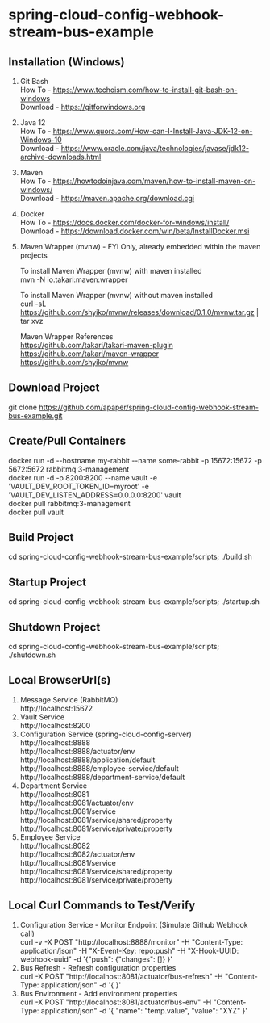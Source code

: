 # spring-cloud-config-webhook-stream-bus-example

## Installation (Windows)
1. Git Bash<br/>
   How To - https://www.techoism.com/how-to-install-git-bash-on-windows<br/>
   Download - https://gitforwindows.org
2. Java 12<br/>
   How To - https://www.quora.com/How-can-I-Install-Java-JDK-12-on-Windows-10<br/>
   Download - https://www.oracle.com/java/technologies/javase/jdk12-archive-downloads.html
3. Maven<br/>
   How To - https://howtodoinjava.com/maven/how-to-install-maven-on-windows/<br/>
   Download - https://maven.apache.org/download.cgi
4. Docker<br/>
   How To - https://docs.docker.com/docker-for-windows/install/<br/>
   Download - https://download.docker.com/win/beta/InstallDocker.msi<br/>
5. Maven Wrapper (mvnw) - FYI Only, already embedded within the maven projects<br/>

   To install Maven Wrapper (mvnw) with maven installed<br/>
	mvn -N io.takari:maven:wrapper<br/>
	
   To install Maven Wrapper (mvnw) without maven installed<br/>
	curl -sL https://github.com/shyiko/mvnw/releases/download/0.1.0/mvnw.tar.gz | tar xvz<br/>
	
   Maven Wrapper References<br/>
	https://github.com/takari/takari-maven-plugin<br/>
	https://github.com/takari/maven-wrapper<br/>
	https://github.com/shyiko/mvnw

## Download Project
git clone https://github.com/apaper/spring-cloud-config-webhook-stream-bus-example.git

## Create/Pull Containers
docker run -d --hostname my-rabbit --name some-rabbit -p 15672:15672 -p 5672:5672 rabbitmq:3-management<br/> 
docker run -d -p 8200:8200 --name vault -e 'VAULT_DEV_ROOT_TOKEN_ID=myroot' -e 'VAULT_DEV_LISTEN_ADDRESS=0.0.0.0:8200' vault<br/>
docker pull rabbitmq:3-management<br/>
docker pull vault<br/>

## Build Project
cd spring-cloud-config-webhook-stream-bus-example/scripts; ./build.sh

## Startup Project
cd spring-cloud-config-webhook-stream-bus-example/scripts; ./startup.sh

## Shutdown Project
cd spring-cloud-config-webhook-stream-bus-example/scripts; ./shutdown.sh

## Local BrowserUrl(s)
1. Message Service (RabbitMQ)<br/>
   http://localhost:15672
2. Vault Service<br/>
   http://localhost:8200
3. Configuration Service (spring-cloud-config-server)<br/>
   http://localhost:8888<br/>
   http://localhost:8888/actuator/env<br/>
   http://localhost:8888/application/default<br/>
   http://localhost:8888/employee-service/default<br/>
   http://localhost:8888/department-service/default<br/>
4. Department Service<br/>
   http://localhost:8081<br/>
   http://localhost:8081/actuator/env<br/>
   http://localhost:8081/service<br/>
   http://localhost:8081/service/shared/property<br/>
   http://localhost:8081/service/private/property<br/>
5. Employee Service<br/>
   http://localhost:8082<br/>
   http://localhost:8082/actuator/env<br/>
   http://localhost:8081/service<br/>
   http://localhost:8081/service/shared/property<br/>
   http://localhost:8081/service/private/property<br/>

## Local Curl Commands to Test/Verify
1. Configuration Service - Monitor Endpoint (Simulate Github Webhook call)<br/>
   curl -v -X POST "http://localhost:8888/monitor" -H "Content-Type: application/json" -H "X-Event-Key: repo:push" -H "X-Hook-UUID: webhook-uuid" -d '{"push": {"changes": []} }'
2. Bus Refresh - Refresh configuration properties<br/>
   curl -X POST "http://localhost:8081/actuator/bus-refresh" -H "Content-Type: application/json" -d '{  }'
3. Bus Environment - Add environment properties<br/>
   curl -X POST "http://localhost:8081/actuator/bus-env" -H "Content-Type: application/json" -d '{ "name": "temp.value", "value": "XYZ" }'

